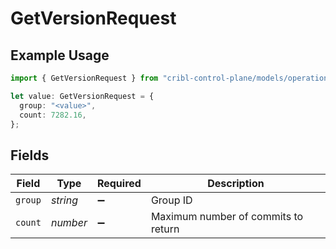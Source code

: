 # GetVersionRequest

## Example Usage

```typescript
import { GetVersionRequest } from "cribl-control-plane/models/operations";

let value: GetVersionRequest = {
  group: "<value>",
  count: 7282.16,
};
```

## Fields

| Field                               | Type                                | Required                            | Description                         |
| ----------------------------------- | ----------------------------------- | ----------------------------------- | ----------------------------------- |
| `group`                             | *string*                            | :heavy_minus_sign:                  | Group ID                            |
| `count`                             | *number*                            | :heavy_minus_sign:                  | Maximum number of commits to return |